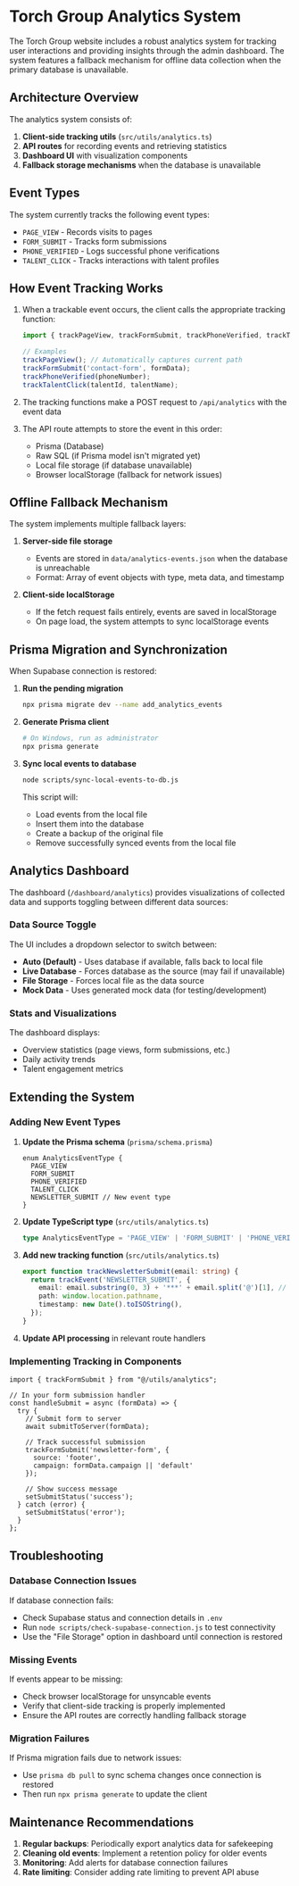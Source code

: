 # Torch Group Analytics System

The Torch Group website includes a robust analytics system for tracking user interactions and providing insights through the admin dashboard. The system features a fallback mechanism for offline data collection when the primary database is unavailable.

## Architecture Overview

The analytics system consists of:

1. **Client-side tracking utils** (`src/utils/analytics.ts`)
2. **API routes** for recording events and retrieving statistics
3. **Dashboard UI** with visualization components
4. **Fallback storage mechanisms** when the database is unavailable

## Event Types

The system currently tracks the following event types:

- `PAGE_VIEW` - Records visits to pages
- `FORM_SUBMIT` - Tracks form submissions
- `PHONE_VERIFIED` - Logs successful phone verifications
- `TALENT_CLICK` - Tracks interactions with talent profiles

## How Event Tracking Works

1. When a trackable event occurs, the client calls the appropriate tracking function:
   ```typescript
   import { trackPageView, trackFormSubmit, trackPhoneVerified, trackTalentClick } from "@/utils/analytics";

   // Examples
   trackPageView(); // Automatically captures current path
   trackFormSubmit('contact-form', formData);
   trackPhoneVerified(phoneNumber);
   trackTalentClick(talentId, talentName);
   ```

2. The tracking functions make a POST request to `/api/analytics` with the event data

3. The API route attempts to store the event in this order:
   - Prisma (Database)
   - Raw SQL (if Prisma model isn't migrated yet)
   - Local file storage (if database unavailable)
   - Browser localStorage (fallback for network issues)

## Offline Fallback Mechanism

The system implements multiple fallback layers:

1. **Server-side file storage**
   - Events are stored in `data/analytics-events.json` when the database is unreachable
   - Format: Array of event objects with type, meta data, and timestamp

2. **Client-side localStorage**
   - If the fetch request fails entirely, events are saved in localStorage
   - On page load, the system attempts to sync localStorage events

## Prisma Migration and Synchronization

When Supabase connection is restored:

1. **Run the pending migration**
   ```bash
   npx prisma migrate dev --name add_analytics_events
   ```

2. **Generate Prisma client**
   ```bash
   # On Windows, run as administrator
   npx prisma generate
   ```

3. **Sync local events to database**
   ```bash
   node scripts/sync-local-events-to-db.js
   ```
   This script will:
   - Load events from the local file
   - Insert them into the database
   - Create a backup of the original file
   - Remove successfully synced events from the local file

## Analytics Dashboard

The dashboard (`/dashboard/analytics`) provides visualizations of collected data and supports toggling between different data sources:

### Data Source Toggle

The UI includes a dropdown selector to switch between:

- **Auto (Default)** - Uses database if available, falls back to local file
- **Live Database** - Forces database as the source (may fail if unavailable)
- **File Storage** - Forces local file as the data source
- **Mock Data** - Uses generated mock data (for testing/development)

### Stats and Visualizations

The dashboard displays:
- Overview statistics (page views, form submissions, etc.)
- Daily activity trends
- Talent engagement metrics

## Extending the System

### Adding New Event Types

1. **Update the Prisma schema** (`prisma/schema.prisma`)
   ```prisma
   enum AnalyticsEventType {
     PAGE_VIEW
     FORM_SUBMIT
     PHONE_VERIFIED
     TALENT_CLICK
     NEWSLETTER_SUBMIT // New event type
   }
   ```

2. **Update TypeScript type** (`src/utils/analytics.ts`)
   ```typescript
   type AnalyticsEventType = 'PAGE_VIEW' | 'FORM_SUBMIT' | 'PHONE_VERIFIED' | 'TALENT_CLICK' | 'NEWSLETTER_SUBMIT';
   ```

3. **Add new tracking function** (`src/utils/analytics.ts`)
   ```typescript
   export function trackNewsletterSubmit(email: string) {
     return trackEvent('NEWSLETTER_SUBMIT', {
       email: email.substring(0, 3) + '***' + email.split('@')[1], // Privacy protection
       path: window.location.pathname,
       timestamp: new Date().toISOString(),
     });
   }
   ```

4. **Update API processing** in relevant route handlers

### Implementing Tracking in Components

```tsx
import { trackFormSubmit } from "@/utils/analytics";

// In your form submission handler
const handleSubmit = async (formData) => {
  try {
    // Submit form to server
    await submitToServer(formData);
    
    // Track successful submission
    trackFormSubmit('newsletter-form', { 
      source: 'footer',
      campaign: formData.campaign || 'default'
    });
    
    // Show success message
    setSubmitStatus('success');
  } catch (error) {
    setSubmitStatus('error');
  }
};
```

## Troubleshooting

### Database Connection Issues

If database connection fails:
- Check Supabase status and connection details in `.env`
- Run `node scripts/check-supabase-connection.js` to test connectivity
- Use the "File Storage" option in dashboard until connection is restored

### Missing Events

If events appear to be missing:
- Check browser localStorage for unsyncable events
- Verify that client-side tracking is properly implemented
- Ensure the API routes are correctly handling fallback storage

### Migration Failures

If Prisma migration fails due to network issues:
- Use `prisma db pull` to sync schema changes once connection is restored
- Then run `npx prisma generate` to update the client

## Maintenance Recommendations

1. **Regular backups**: Periodically export analytics data for safekeeping
2. **Cleaning old events**: Implement a retention policy for older events
3. **Monitoring**: Add alerts for database connection failures
4. **Rate limiting**: Consider adding rate limiting to prevent API abuse 